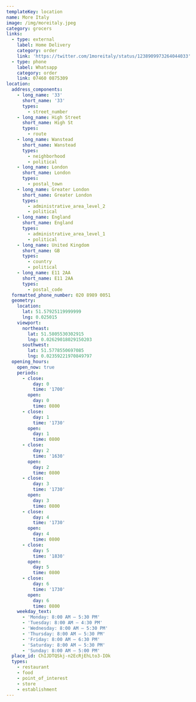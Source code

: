 ```yaml
---
templateKey: location
name: More Italy
image: /img/moreitaly.jpeg
category: grocers
links:
  - type: external
    label: Home Delivery
    category: order
    link: 'https://twitter.com/1moreitaly/status/1238909973264044033'
  - type: phone
    label: Whatsapp
    category: order
    link: 07460 0875309
location:
  address_components:
    - long_name: '33'
      short_name: '33'
      types:
        - street_number
    - long_name: High Street
      short_name: High St
      types:
        - route
    - long_name: Wanstead
      short_name: Wanstead
      types:
        - neighborhood
        - political
    - long_name: London
      short_name: London
      types:
        - postal_town
    - long_name: Greater London
      short_name: Greater London
      types:
        - administrative_area_level_2
        - political
    - long_name: England
      short_name: England
      types:
        - administrative_area_level_1
        - political
    - long_name: United Kingdom
      short_name: GB
      types:
        - country
        - political
    - long_name: E11 2AA
      short_name: E11 2AA
      types:
        - postal_code
  formatted_phone_number: 020 8989 0051
  geometry:
    location:
      lat: 51.57925119999999
      lng: 0.025015
    viewport:
      northeast:
        lat: 51.5805530302915
        lng: 0.02629018029150203
      southwest:
        lat: 51.5778550697085
        lng: 0.02359221970849797
  opening_hours:
    open_now: true
    periods:
      - close:
          day: 0
          time: '1700'
        open:
          day: 0
          time: 0800
      - close:
          day: 1
          time: '1730'
        open:
          day: 1
          time: 0800
      - close:
          day: 2
          time: '1630'
        open:
          day: 2
          time: 0800
      - close:
          day: 3
          time: '1730'
        open:
          day: 3
          time: 0800
      - close:
          day: 4
          time: '1730'
        open:
          day: 4
          time: 0800
      - close:
          day: 5
          time: '1830'
        open:
          day: 5
          time: 0800
      - close:
          day: 6
          time: '1730'
        open:
          day: 6
          time: 0800
    weekday_text:
      - 'Monday: 8:00 AM – 5:30 PM'
      - 'Tuesday: 8:00 AM – 4:30 PM'
      - 'Wednesday: 8:00 AM – 5:30 PM'
      - 'Thursday: 8:00 AM – 5:30 PM'
      - 'Friday: 8:00 AM – 6:30 PM'
      - 'Saturday: 8:00 AM – 5:30 PM'
      - 'Sunday: 8:00 AM – 5:00 PM'
  place_id: ChIJDTQSkj-n2EcRjEhLto3-IOk
  types:
    - restaurant
    - food
    - point_of_interest
    - store
    - establishment
---
```

